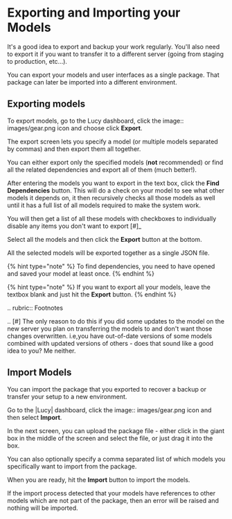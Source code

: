 


<a name='importexport'></a>

# Exporting and Importing your Models
It's a good idea to export and backup your work regularly.
You'll also need to export it if you want to transfer it to a different server (going from staging to production, etc...).

You can export your models and user interfaces as a single package.
That package can later be imported into a different environment.

## Exporting models
To export models, go to the Lucy dashboard, click the image:: images/gear.png icon and choose click **Export**.

The export screen lets you specify a model (or multiple models separated by commas) and then export them all together.

You can either export only the specified models (**not** recommended) or find all the related dependencies and export all of them (much better!).


After entering the models you want to export in the text box, click the **Find Dependencies** button. This will do a check on your model to see what other models it depends on, it then recursively checks all those models as well until it has a full list of all models required to make the system work.

You will then get a list of all these models with checkboxes to individually disable any items you don't want to export [#]_

Select all the models and then click the **Export** button at the bottom.

All the selected models will be exported together as a single JSON file.

{% hint type="note" %}
    To find dependencies, you need to have opened and saved your model at least once. {% endhint %}

{% hint type="note" %}
    If you want to export all your models, leave the textbox blank and just hit the **Export** button. {% endhint %}

.. rubric:: Footnotes

.. [#] The only reason to do this if you did some updates to the model on the new server you plan on transferring the models to and don't want those changes overwritten. i.e,you have out-of-date versions of some models combined with updated versions of others - does that sound like a good idea to you? Me neither.

## Import Models
You can import the package that you exported to recover a backup or transfer your setup to a new environment.

Go to the |Lucy| dashboard, click the image:: images/gear.png icon and then select **Import**.

In the next screen, you can upload the package file - either click in the giant box in the middle of the screen and select the file, or just drag it into the box.

You can also optionally specify a comma separated list of which models you specifically want to import from the package.

When you are ready, hit the **Import** button to import the models.

If the import process detected that your models have references to other models which are not part of the package, then an error will be raised and nothing will be imported.